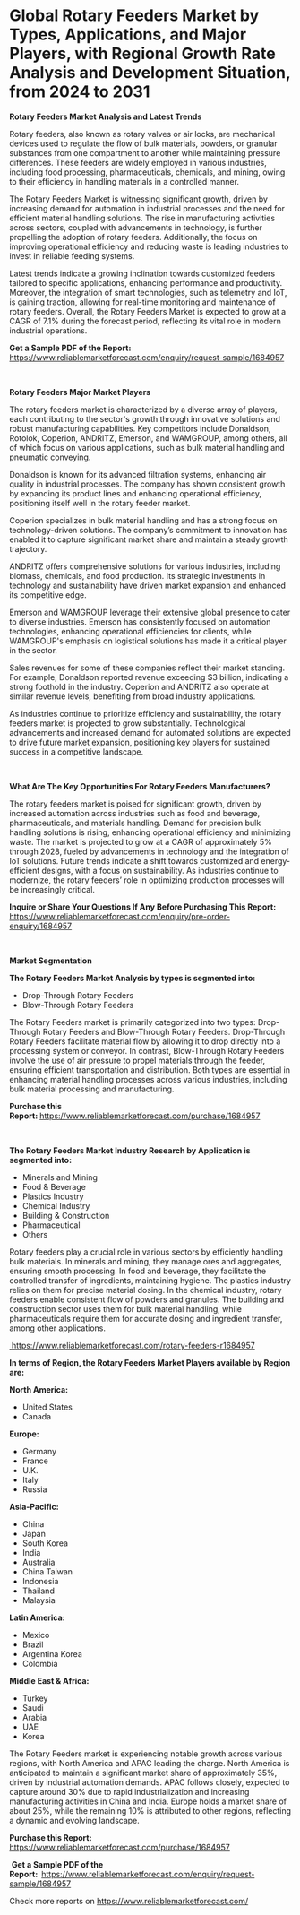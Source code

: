 <p><h1>Global Rotary Feeders Market by Types, Applications, and Major Players, with Regional Growth Rate Analysis and Development Situation, from 2024 to 2031</h1></p><p><strong>Rotary Feeders Market Analysis and Latest Trends</strong></p>
<p><p>Rotary feeders, also known as rotary valves or air locks, are mechanical devices used to regulate the flow of bulk materials, powders, or granular substances from one compartment to another while maintaining pressure differences. These feeders are widely employed in various industries, including food processing, pharmaceuticals, chemicals, and mining, owing to their efficiency in handling materials in a controlled manner.</p><p>The Rotary Feeders Market is witnessing significant growth, driven by increasing demand for automation in industrial processes and the need for efficient material handling solutions. The rise in manufacturing activities across sectors, coupled with advancements in technology, is further propelling the adoption of rotary feeders. Additionally, the focus on improving operational efficiency and reducing waste is leading industries to invest in reliable feeding systems.</p><p>Latest trends indicate a growing inclination towards customized feeders tailored to specific applications, enhancing performance and productivity. Moreover, the integration of smart technologies, such as telemetry and IoT, is gaining traction, allowing for real-time monitoring and maintenance of rotary feeders. Overall, the Rotary Feeders Market is expected to grow at a CAGR of 7.1% during the forecast period, reflecting its vital role in modern industrial operations.</p></p>
<p><strong>Get a Sample PDF of the Report:&nbsp;</strong> <a href="https://www.reliablemarketforecast.com/enquiry/request-sample/1684957?utm_campaign=1167&utm_medium=2&utm_source=Github&utm_content=ia&utm_term=30122024&utm_id=rotary-feeders">https://www.reliablemarketforecast.com/enquiry/request-sample/1684957</a></p>
<p>&nbsp;</p>
<p><strong>Rotary Feeders Major Market Players</strong></p>
<p><p>The rotary feeders market is characterized by a diverse array of players, each contributing to the sector's growth through innovative solutions and robust manufacturing capabilities. Key competitors include Donaldson, Rotolok, Coperion, ANDRITZ, Emerson, and WAMGROUP, among others, all of which focus on various applications, such as bulk material handling and pneumatic conveying.</p><p>Donaldson is known for its advanced filtration systems, enhancing air quality in industrial processes. The company has shown consistent growth by expanding its product lines and enhancing operational efficiency, positioning itself well in the rotary feeder market.</p><p>Coperion specializes in bulk material handling and has a strong focus on technology-driven solutions. The company’s commitment to innovation has enabled it to capture significant market share and maintain a steady growth trajectory.</p><p>ANDRITZ offers comprehensive solutions for various industries, including biomass, chemicals, and food production. Its strategic investments in technology and sustainability have driven market expansion and enhanced its competitive edge.</p><p>Emerson and WAMGROUP leverage their extensive global presence to cater to diverse industries. Emerson has consistently focused on automation technologies, enhancing operational efficiencies for clients, while WAMGROUP's emphasis on logistical solutions has made it a critical player in the sector.</p><p>Sales revenues for some of these companies reflect their market standing. For example, Donaldson reported revenue exceeding $3 billion, indicating a strong foothold in the industry. Coperion and ANDRITZ also operate at similar revenue levels, benefiting from broad industry applications.</p><p>As industries continue to prioritize efficiency and sustainability, the rotary feeders market is projected to grow substantially. Technological advancements and increased demand for automated solutions are expected to drive future market expansion, positioning key players for sustained success in a competitive landscape.</p></p>
<p>&nbsp;</p>
<p><strong>What Are The Key Opportunities For Rotary Feeders Manufacturers?</strong></p>
<p><p>The rotary feeders market is poised for significant growth, driven by increased automation across industries such as food and beverage, pharmaceuticals, and materials handling. Demand for precision bulk handling solutions is rising, enhancing operational efficiency and minimizing waste. The market is projected to grow at a CAGR of approximately 5% through 2028, fueled by advancements in technology and the integration of IoT solutions. Future trends indicate a shift towards customized and energy-efficient designs, with a focus on sustainability. As industries continue to modernize, the rotary feeders’ role in optimizing production processes will be increasingly critical.</p></p>
<p><strong>Inquire or Share Your Questions If Any Before Purchasing This Report:</strong> <a href="https://www.reliablemarketforecast.com/enquiry/pre-order-enquiry/1684957?utm_campaign=1167&utm_medium=2&utm_source=Github&utm_content=ia&utm_term=30122024&utm_id=rotary-feeders">https://www.reliablemarketforecast.com/enquiry/pre-order-enquiry/1684957</a></p>
<p>&nbsp;</p>
<p><strong>Market Segmentation</strong></p>
<p><strong>The Rotary Feeders Market Analysis by types is segmented into:</strong></p>
<p><ul><li>Drop-Through Rotary Feeders</li><li>Blow-Through Rotary Feeders</li></ul></p>
<p><p>The Rotary Feeders market is primarily categorized into two types: Drop-Through Rotary Feeders and Blow-Through Rotary Feeders. Drop-Through Rotary Feeders facilitate material flow by allowing it to drop directly into a processing system or conveyor. In contrast, Blow-Through Rotary Feeders involve the use of air pressure to propel materials through the feeder, ensuring efficient transportation and distribution. Both types are essential in enhancing material handling processes across various industries, including bulk material processing and manufacturing.</p></p>
<p><strong>Purchase this Report:&nbsp;</strong><a href="https://www.reliablemarketforecast.com/purchase/1684957?utm_campaign=1167&utm_medium=2&utm_source=Github&utm_content=ia&utm_term=30122024&utm_id=rotary-feeders">https://www.reliablemarketforecast.com/purchase/1684957</a></p>
<p>&nbsp;</p>
<p><strong>The Rotary Feeders Market Industry Research by Application is segmented into:</strong></p>
<p><ul><li>Minerals and Mining</li><li>Food & Beverage</li><li>Plastics Industry</li><li>Chemical Industry</li><li>Building & Construction</li><li>Pharmaceutical</li><li>Others</li></ul></p>
<p><p>Rotary feeders play a crucial role in various sectors by efficiently handling bulk materials. In minerals and mining, they manage ores and aggregates, ensuring smooth processing. In food and beverage, they facilitate the controlled transfer of ingredients, maintaining hygiene. The plastics industry relies on them for precise material dosing. In the chemical industry, rotary feeders enable consistent flow of powders and granules. The building and construction sector uses them for bulk material handling, while pharmaceuticals require them for accurate dosing and ingredient transfer, among other applications.</p></p>
<p><a href="https://www.reliablemarketforecast.com/rotary-feeders-r1684957?utm_campaign=1167&utm_medium=2&utm_source=Github&utm_content=ia&utm_term=30122024&utm_id=rotary-feeders">&nbsp;https://www.reliablemarketforecast.com/rotary-feeders-r1684957</a></p>
<p><strong>In terms of Region, the Rotary Feeders Market Players available by Region are:</strong></p>
<p>
    <p> <strong> North America: </strong>
        <ul>
            <li>United States</li>
            <li>Canada</li>
        </ul>
        </p> 
    <p> <strong> Europe: </strong>
        <ul>
            <li>Germany</li>
            <li>France</li>
            <li>U.K.</li>
            <li>Italy</li>
            <li>Russia</li>
        </ul>
        </p> 
    <p> <strong> Asia-Pacific: </strong>
        <ul>
            <li>China</li>
            <li>Japan</li>
            <li>South Korea</li>
            <li>India</li>
            <li>Australia</li>
            <li>China Taiwan</li>
            <li>Indonesia</li>
            <li>Thailand</li>
            <li>Malaysia</li>
        </ul>
        </p> 
    <p> <strong> Latin America: </strong>
        <ul>
            <li>Mexico</li>
            <li>Brazil</li>
            <li>Argentina Korea</li>
            <li>Colombia</li>
        </ul>
        </p> 
    <p> <strong> Middle East & Africa: </strong>
        <ul>
            <li>Turkey</li>
            <li>Saudi</li>
            <li>Arabia</li>
            <li>UAE</li>
            <li>Korea</li>
        </ul>
    </p>
    </p>
<p><p>The Rotary Feeders market is experiencing notable growth across various regions, with North America and APAC leading the charge. North America is anticipated to maintain a significant market share of approximately 35%, driven by industrial automation demands. APAC follows closely, expected to capture around 30% due to rapid industrialization and increasing manufacturing activities in China and India. Europe holds a market share of about 25%, while the remaining 10% is attributed to other regions, reflecting a dynamic and evolving landscape.</p></p>
<p><strong>Purchase this Report: </strong><a href="https://www.reliablemarketforecast.com/purchase/1684957?utm_campaign=1167&utm_medium=2&utm_source=Github&utm_content=ia&utm_term=30122024&utm_id=rotary-feeders">https://www.reliablemarketforecast.com/purchase/1684957</a></p>
<p>&nbsp;<strong>Get a Sample PDF of the Report:&nbsp;&nbsp;</strong><a href="https://www.reliablemarketforecast.com/enquiry/request-sample/1684957?utm_campaign=1167&utm_medium=2&utm_source=Github&utm_content=ia&utm_term=30122024&utm_id=rotary-feeders">https://www.reliablemarketforecast.com/enquiry/request-sample/1684957</a></p>
<p><strong></strong></p>
<p>Check more reports on <a href="https://www.reliablemarketforecast.com/?utm_campaign=1167&utm_medium=2&utm_source=Github&utm_content=ia&utm_term=30122024&utm_id=rotary-feeders">https://www.reliablemarketforecast.com/</a></p>